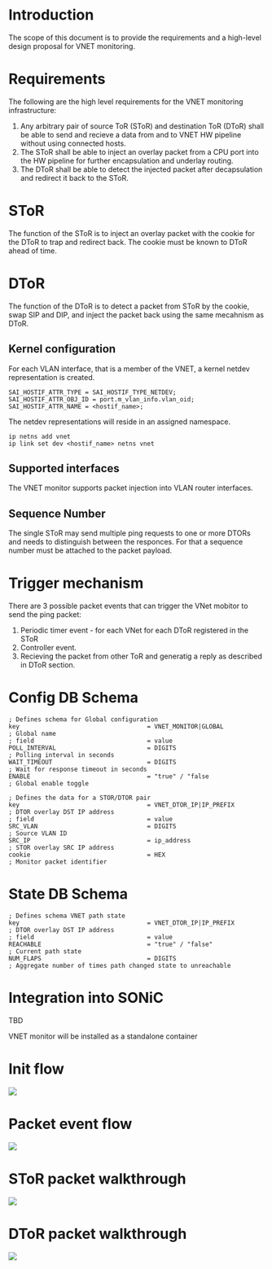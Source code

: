 # Introduction

The scope of this document is to provide the requirements and a high-level design proposal for VNET monitoring.

# Requirements

The following are the high level requirements for the VNET monitoring infrastructure:
1. Any arbitrary pair of source ToR (SToR) and destination ToR (DToR) shall be able to send and recieve a data from and to VNET HW pipeline without using connected hosts.
2. The SToR shall be able to inject an overlay packet from a CPU port into the HW pipeline for further encapsulation and underlay routing.
3. The DToR shall be able to detect the injected packet after decapsulation and redirect it back to the SToR.

# SToR

The function of the SToR is to inject an overlay packet with the cookie for the DToR to trap and redirect back.
The cookie must be known to DToR ahead of time.

# DToR

The function of the DToR is to detect a packet from SToR by the cookie, swap SIP and DIP, and inject the packet back using the same mecahnism as DToR.

## Kernel configuration

For each VLAN interface, that is a member of the VNET, a kernel netdev representation is created.

```
SAI_HOSTIF_ATTR_TYPE = SAI_HOSTIF_TYPE_NETDEV;
SAI_HOSTIF_ATTR_OBJ_ID = port.m_vlan_info.vlan_oid;
SAI_HOSTIF_ATTR_NAME = <hostif_name>;
```

The netdev representations will reside in an assigned namespace.

```
ip netns add vnet
ip link set dev <hostif_name> netns vnet
```

## Supported interfaces

The VNET monitor supports packet injection into VLAN router interfaces.

## Sequence Number

The single SToR may send multiple ping requests to one or more DTORs and needs to distinguish between the responces.
For that a sequence number must be attached to the packet payload.


# Trigger mechanism

There are 3 possible packet events that can trigger the VNet mobitor to send the ping packet:
1. Periodic timer event - for each VNet for each DToR registered in the SToR
2. Controller event.
3. Recieving the packet from other ToR and generatig a reply as described in DToR section.

# Config DB Schema

```
; Defines schema for Global configuration
key                                   = VNET_MONITOR|GLOBAL           ; Global name
; field                               = value
POLL_INTERVAL                         = DIGITS                        ; Polling interval in seconds
WAIT_TIMEOUT                          = DIGITS                        ; Wait for response timeout in seconds
ENABLE                                = "true" / "false               ; Global enable toggle
```

```
; Defines the data for a STOR/DTOR pair
key                                   = VNET_DTOR_IP|IP_PREFIX         ; DTOR overlay DST IP address
; field                               = value
SRC_VLAN                              = DIGITS                         ; Source VLAN ID
SRC_IP                                = ip_address                     ; STOR overlay SRC IP address
cookie                                = HEX                            ; Monitor packet identifier
```

# State DB Schema

```
; Defines schema VNET path state
key                                   = VNET_DTOR_IP|IP_PREFIX        ; DTOR overlay DST IP address
; field                               = value
REACHABLE                             = "true" / "false"              ; Current path state
NUM_FLAPS                             = DIGITS                        ; Aggregate number of times path changed state to unreachable
```

# Integration into SONiC

TBD

VNET monitor will be installed as a standalone container

# Init flow

![](https://github.com/marian-pritsak/sonic/blob/patch-2/doc/vxlan/Init.jpg)

# Packet event flow

![](https://github.com/marian-pritsak/sonic/blob/patch-2/doc/vxlan/PKT_EVENT.jpg)

# SToR packet walkthrough

![](https://github.com/marian-pritsak/sonic/blob/patch-2/doc/vxlan/DToR.jpg)

# DToR packet walkthrough

![](https://github.com/marian-pritsak/sonic/blob/patch-2/doc/vxlan/SToR.jpg)
